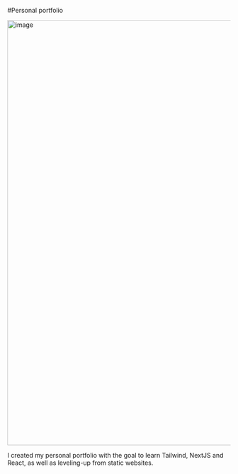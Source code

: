 #Personal portfolio

<img width="960" alt="image" src="https://github.com/user-attachments/assets/26d7a514-719f-42a6-ab06-e03b0a1ed638" />

<p>
  I created my personal portfolio with the goal to learn Tailwind, NextJS and React, as well as leveling-up from static websites. 
</p>

